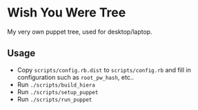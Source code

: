 Wish You Were Tree
==================

My very own puppet tree, used for desktop/laptop.

## Usage

* Copy `scripts/config.rb.dist` to `scripts/config.rb` and fill in configuration
  such as `root_pw_hash`, etc..
* Run `./scripts/build_hiera`
* Run `./scripts/setup_puppet`
* Run `./scripts/run_puppet`
